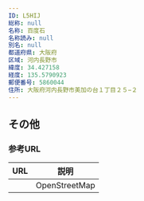 ```yaml
---
ID: L5HIJ
総称: null
名称: 百度石
名称読み: null
別名: null
都道府県: 大阪府
区域: 河内長野市
緯度: 34.427158
経度: 135.5790923
郵便番号: 5860044
住所: 大阪府河内長野市美加の台１丁目２５−２
---
```


## その他

### 参考URL

| URL | 説明          |
| --- | ------------- |
|     | OpenStreetMap |
